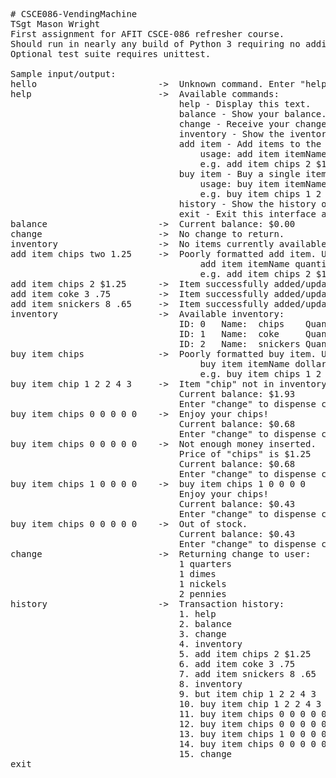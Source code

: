 <pre>
# CSCE086-VendingMachine
TSgt Mason Wright
First assignment for AFIT CSCE-086 refresher course.
Should run in nearly any build of Python 3 requiring no additional libraries.
Optional test suite requires unittest.

Sample input/output:
hello                       ->  Unknown command. Enter "help" for a list of commands.
help                        ->  Available commands:
                                help - Display this text.
                                balance - Show your balance.
                                change - Receive your change.
                                inventory - Show the iventory of items available.
                                add item - Add items to the machine. Price will be updated for any current items.
                                    usage: add item itemName quantity price
                                    e.g. add item chips 2 $1.00
                                buy item - Buy a single item from the machine.
                                    usage: buy item itemName dollars quarters dimes nickels pennies
                                    e.g. buy item chips 1 2 2 4 3
                                history - Show the history of commands accepted.
                                exit - Exit this interface and send the machine to the void.
balance                     ->  Current balance: $0.00
change                      ->  No change to return.
inventory                   ->  No items currently available.
add item chips two 1.25     ->  Poorly formatted add item. Usage is:
                                    add item itemName quantity price
                                    e.g. add item chips 2 $1.00
add item chips 2 $1.25      ->  Item successfully added/updated: ID: 0  Name:  chips    Quantity: 2     Price: $1.25
add item coke 3 .75         ->  Item successfully added/updated: ID: 1  Name:  coke     Quantity: 3     Price: $0.75
add item snickers 8 .65     ->  Item successfully added/updated: ID: 2  Name:  snickers Quantity: 8     Price: $0.65
inventory                   ->  Available inventory:
                                ID: 0   Name:  chips    Quantity: 2     Price: $1.25
                                ID: 1   Name:  coke     Quantity: 3     Price: $0.75
                                ID: 2   Name:  snickers Quantity: 8     Price: $0.65
buy item chips              ->  Poorly formatted buy item. Usage is:
                                    buy item itemName dollars quarters dimes nickels pennies
                                    e.g. buy item chips 1 2 2 4 3
buy item chip 1 2 2 4 3     ->  Item "chip" not in inventory.
                                Current balance: $1.93
                                Enter "change" to dispense change or buy another item.
buy item chips 0 0 0 0 0    ->  Enjoy your chips!
                                Current balance: $0.68
                                Enter "change" to dispense change or buy another item.
buy item chips 0 0 0 0 0    ->  Not enough money inserted.
                                Price of "chips" is $1.25
                                Current balance: $0.68
                                Enter "change" to dispense change or buy another item.
buy item chips 1 0 0 0 0    ->  buy item chips 1 0 0 0 0
                                Enjoy your chips!
                                Current balance: $0.43
                                Enter "change" to dispense change or buy another item.
buy item chips 0 0 0 0 0    ->  Out of stock.
                                Current balance: $0.43
                                Enter "change" to dispense change or buy another item.
change                      ->  Returning change to user:
                                1 quarters
                                1 dimes
                                1 nickels
                                2 pennies
history                     ->  Transaction history:
                                1. help
                                2. balance
                                3. change
                                4. inventory
                                5. add item chips 2 $1.25
                                6. add item coke 3 .75
                                7. add item snickers 8 .65
                                8. inventory
                                9. but item chip 1 2 2 4 3
                                10. buy item chip 1 2 2 4 3
                                11. buy item chips 0 0 0 0 0
                                12. buy item chips 0 0 0 0 0
                                13. buy item chips 1 0 0 0 0
                                14. buy item chips 0 0 0 0 0
                                15. change
exit
</pre>
